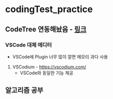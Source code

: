 # codingTest_practice
## CodeTree 연동해놨음 - [링크](https://github.com/talCSHN/codingTest_practice/tree/main/Codetree)
### VSCode 대체 에디터
- VSCode에 Plugin 너무 많이 깔면 메모리 과다 사용
1. VSCodium - https://vscodium.com/
    - VSCode와 동일한 기능 제공

## 알고리즘 공부
